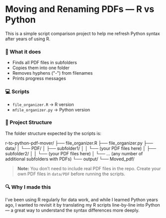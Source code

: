 # Moving and Renaming PDFs — R vs Python

This is a simple script comparison project to help me refresh Python syntax after years of using R.

### 🧠 What it does
- Finds all PDF files in subfolders
- Copies them into one folder
- Removes hyphens ("-") from filenames
- Prints progress messages

### 💻 Scripts
- `file_organizer.R` → R version
- `mfile_organizer.py` → Python version

### 📁 Project Structure

The folder structure expected by the scripts is:

r-to-python-pdf-mover/
├── file_organizer.R
├── file_organizer.py
├── data/
│   └── PDF/
│       ├── subfolder1/
│       │   └── (your PDF files here)
│       ├── subfolder2/
│       │   └── (your PDF files here)
│       └── ... (any number of additional subfolders with PDFs)
└── output/
    └── Moved_pdf/

> **Note:** You don’t need to include real PDF files in the repo. Create your own PDF files in `data/PDF` before running the scripts.

### 🔍 Why I made this
I've been using R regularly for data work, and while I learned Python years ago, I wanted to revisit it by translating my R scripts line-by-line into Python — a great way to understand the syntax differences more deeply.
